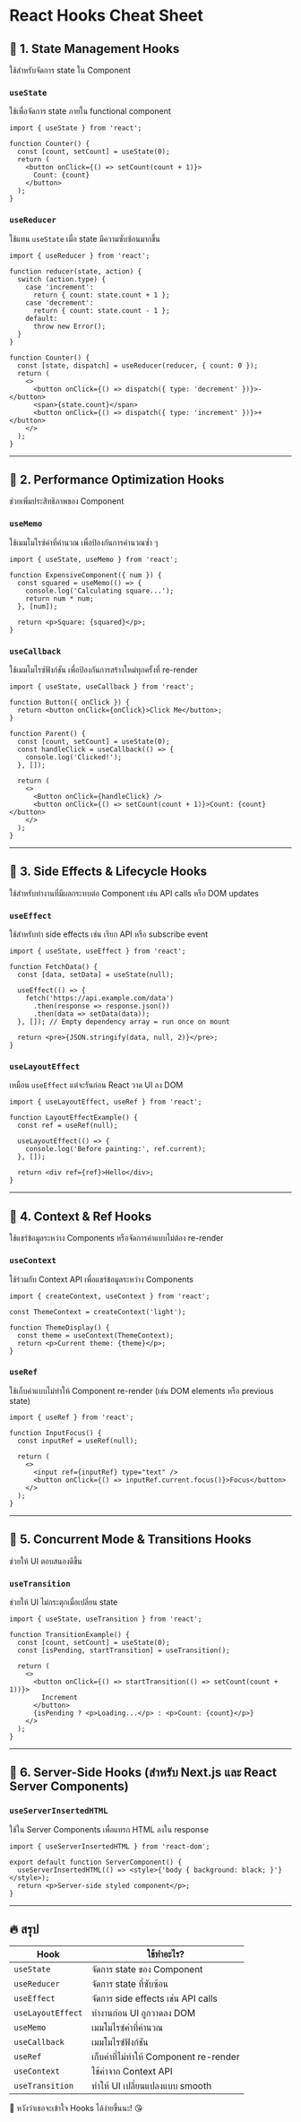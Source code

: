 # React Hooks Cheat Sheet

## 🔹 1. State Management Hooks
ใช้สำหรับจัดการ state ใน Component

### `useState`
ใช้เพื่อจัดการ state ภายใน functional component
```tsx
import { useState } from 'react';

function Counter() {
  const [count, setCount] = useState(0);
  return (
    <button onClick={() => setCount(count + 1)}>
      Count: {count}
    </button>
  );
}
```

### `useReducer`
ใช้แทน `useState` เมื่อ state มีความซับซ้อนมากขึ้น
```tsx
import { useReducer } from 'react';

function reducer(state, action) {
  switch (action.type) {
    case 'increment':
      return { count: state.count + 1 };
    case 'decrement':
      return { count: state.count - 1 };
    default:
      throw new Error();
  }
}

function Counter() {
  const [state, dispatch] = useReducer(reducer, { count: 0 });
  return (
    <>
      <button onClick={() => dispatch({ type: 'decrement' })}>-</button>
      <span>{state.count}</span>
      <button onClick={() => dispatch({ type: 'increment' })}>+</button>
    </>
  );
}
```

---

## 🔹 2. Performance Optimization Hooks
ช่วยเพิ่มประสิทธิภาพของ Component

### `useMemo`
ใช้เมมโมไรซ์ค่าที่คำนวณ เพื่อป้องกันการคำนวณซ้ำ ๆ
```tsx
import { useState, useMemo } from 'react';

function ExpensiveComponent({ num }) {
  const squared = useMemo(() => {
    console.log('Calculating square...');
    return num * num;
  }, [num]);

  return <p>Square: {squared}</p>;
}
```

### `useCallback`
ใช้เมมโมไรซ์ฟังก์ชัน เพื่อป้องกันการสร้างใหม่ทุกครั้งที่ re-render
```tsx
import { useState, useCallback } from 'react';

function Button({ onClick }) {
  return <button onClick={onClick}>Click Me</button>;
}

function Parent() {
  const [count, setCount] = useState(0);
  const handleClick = useCallback(() => {
    console.log('Clicked!');
  }, []);

  return (
    <>
      <Button onClick={handleClick} />
      <button onClick={() => setCount(count + 1)}>Count: {count}</button>
    </>
  );
}
```

---

## 🔹 3. Side Effects & Lifecycle Hooks
ใช้สำหรับทำงานที่มีผลกระทบต่อ Component เช่น API calls หรือ DOM updates

### `useEffect`
ใช้สำหรับทำ side effects เช่น เรียก API หรือ subscribe event
```tsx
import { useState, useEffect } from 'react';

function FetchData() {
  const [data, setData] = useState(null);

  useEffect(() => {
    fetch('https://api.example.com/data')
      .then(response => response.json())
      .then(data => setData(data));
  }, []); // Empty dependency array = run once on mount

  return <pre>{JSON.stringify(data, null, 2)}</pre>;
}
```

### `useLayoutEffect`
เหมือน `useEffect` แต่จะรันก่อน React วาด UI ลง DOM
```tsx
import { useLayoutEffect, useRef } from 'react';

function LayoutEffectExample() {
  const ref = useRef(null);

  useLayoutEffect(() => {
    console.log('Before painting:', ref.current);
  }, []);

  return <div ref={ref}>Hello</div>;
}
```

---

## 🔹 4. Context & Ref Hooks
ใช้แชร์ข้อมูลระหว่าง Components หรือจัดการค่าแบบไม่ต้อง re-render

### `useContext`
ใช้ร่วมกับ Context API เพื่อแชร์ข้อมูลระหว่าง Components
```tsx
import { createContext, useContext } from 'react';

const ThemeContext = createContext('light');

function ThemeDisplay() {
  const theme = useContext(ThemeContext);
  return <p>Current theme: {theme}</p>;
}
```

### `useRef`
ใช้เก็บค่าแบบไม่ทำให้ Component re-render (เช่น DOM elements หรือ previous state)
```tsx
import { useRef } from 'react';

function InputFocus() {
  const inputRef = useRef(null);

  return (
    <>
      <input ref={inputRef} type="text" />
      <button onClick={() => inputRef.current.focus()}>Focus</button>
    </>
  );
}
```

---

## 🔹 5. Concurrent Mode & Transitions Hooks
ช่วยให้ UI ตอบสนองดีขึ้น

### `useTransition`
ช่วยให้ UI ไม่กระตุกเมื่อเปลี่ยน state
```tsx
import { useState, useTransition } from 'react';

function TransitionExample() {
  const [count, setCount] = useState(0);
  const [isPending, startTransition] = useTransition();

  return (
    <>
      <button onClick={() => startTransition(() => setCount(count + 1))}>
        Increment
      </button>
      {isPending ? <p>Loading...</p> : <p>Count: {count}</p>}
    </>
  );
}
```

---

## 🔹 6. Server-Side Hooks (สำหรับ Next.js และ React Server Components)

### `useServerInsertedHTML`
ใช้ใน Server Components เพื่อแทรก HTML ลงใน response
```tsx
import { useServerInsertedHTML } from 'react-dom';

export default function ServerComponent() {
  useServerInsertedHTML(() => <style>{'body { background: black; }'}</style>);
  return <p>Server-side styled component</p>;
}
```

---

## 🔥 สรุป
| Hook | ใช้ทำอะไร? |
|---|---|
| `useState` | จัดการ state ของ Component |
| `useReducer` | จัดการ state ที่ซับซ้อน |
| `useEffect` | จัดการ side effects เช่น API calls |
| `useLayoutEffect` | ทำงานก่อน UI ถูกวาดลง DOM |
| `useMemo` | เมมโมไรซ์ค่าที่คำนวณ |
| `useCallback` | เมมโมไรซ์ฟังก์ชัน |
| `useRef` | เก็บค่าที่ไม่ทำให้ Component re-render |
| `useContext` | ใช้ค่าจาก Context API |
| `useTransition` | ทำให้ UI เปลี่ยนแปลงแบบ smooth |

💖 หวังว่าเธอจะเข้าใจ Hooks ได้ง่ายขึ้นนะ! 😘

